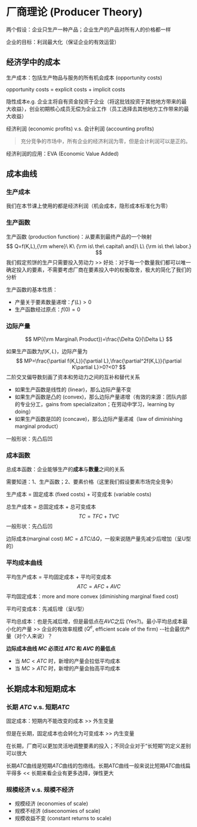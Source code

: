 # 厂商理论 (Producer Theory)

两个假设：企业只生产一种产品；企业生产的产品对所有人的价格都一样

企业的目标：利润最大化（保证企业的有效运营）

## 经济学中的成本

生产成本：包括生产物品与服务的所有机会成本 (opportunity costs)

opportunity costs = explicit costs + implicit costs

隐性成本e.g. 企业主将自有资金投资于企业（将这批钱投资于其他地方带来的最大收益），创业初期核心成员无偿为企业工作（员工选择去其他地方工作带来的最大收益）

经济利润 (economic profits) v.s. 会计利润 (accounting profits)

> 充分竞争的市场中，所有企业的经济利润为零，但是会计利润可以是正的。

经济利润的应用：EVA (Economic Value Added)

## 成本曲线

### 生产成本

我们在本节课上使用的都是经济利润（机会成本，隐形成本标准化为零）

### 生产函数

生产函数 (production function)：从要素到最终产品的一个映射
$$
Q=f(K,L),{\rm where}\ K\ {\rm is\ the\ capital\ and}\ L\ {\rm is\ the\ labor.}
$$
我们假定煎饼的生产只需要投入劳动力 >> 好处：对于每一个数量我们都可以唯一确定投入的要素，不需要考虑厂商在要素投入中的权衡取舍，极大的简化了我们的分析

生产函数的基本性质：

- 产量关于要素数量递增：$f'(L)>0$
- 生产函数经过原点：$f(0)=0$

### 边际产量

$$
MP({\rm Marginal\ Product})=\frac{\Delta Q}{\Delta L}
$$

如果生产函数为$f(K,L)$，边际产量为
$$
MP=\frac{\partial f(K,L)}{\partial L},\frac{\partial^2f(K,L)}{\partial K\partial L}>0?<0?
$$
二阶交叉偏导数刻画了资本和劳动力之间的互补和替代关系

- 如果生产函数是线性的 (linear)，那么边际产量不变
- 如果生产函数是凸的 (convex)，那么边际产量递增（有效的来源：团队内部的专业分工，gains from specializaiton；在劳动中学习，learning by doing）
- 如果生产函数是凹的 (concave)，那么边际产量递减（law of diminishing marginal product）

一般形状：先凸后凹

### 成本函数

总成本函数：企业能够生产的**成本**与**数量**之间的关系

需要知道：1、生产函数；2、要素价格（这里我们假设要素市场完全竞争）

生产成本 = 固定成本 (fixed costs) + 可变成本 (variable costs)

总生产成本 = 总固定成本 + 总可变成本
$$
TC=TFC+TVC
$$
一般形状：先凸后凹

边际成本(marginal cost) $MC=\Delta TC/\Delta Q$，一般来说随产量先减少后增加（呈U型的）

### 平均成本曲线

平均生产成本 = 平均固定成本 + 平均可变成本
$$
ATC = AFC + AVC
$$
平均固定成本：more and more convex (diminishing marginal fixed cost)

平均可变成本：先减后增（呈U型）

平均总成本：也是先减后增，但是最低点在$AVC$之后 (Yes?)。最小平均总成本最小化的产量 >> 企业的有效率规模 ($Q^e$, efficient scale of the firm) --社会最优产量（对个人来说）？

**边际成本曲线 $MC$ 必须过 $ATC$ 和 $AVC$ 的最低点**

- 当 $MC<ATC$ 时，新增的产量会拉低平均成本
- 当 $MC>ATC$ 时，新增的产量会抬高平均成本

## 长期成本和短期成本

### 长期 $ATC$ v.s. 短期$ATC$

固定成本：短期内不能改变的成本 >> 外生变量

但是在长期，固定成本也会转化为可变成本 >> 内生变量

在长期，厂商可以更加灵活地调整要素的投入；不同企业对于“长短期”的定义差别可以很大

长期$ATC$曲线是短期$ATC$曲线的包络线。长期$ATC$曲线一般来说比短期$ATC$曲线扁平得多 << 长期来看企业有更多选择，弹性更大

### 规模经济 v.s. 规模不经济

- 规模经济 (economies of scale)
- 规模不经济 (diseconomies of scale)
- 规模收益不变 (constant returns to scale)
